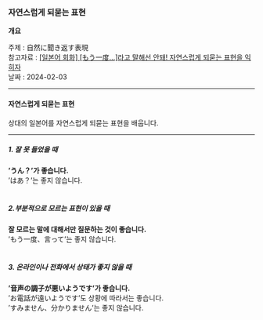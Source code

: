 ### 자연스럽게 되묻는 표현

**개요**

주제 : 自然に聞き返す表現<br>
참고자료 : [[일본어 회화] [もう一度…]라고 말해선 안돼! 자연스럽게 되묻는 표현을 익히자](https://youtu.be/b-x_EIPVhJE?si=6q0SEeu_ywcrU7jr)<br>
날짜 : 2024-02-03<br>

---

#### 자연스럽게 되묻는 표현

상대의 일본어를 자연스럽게 되묻는 표현을 배웁니다.<br>

---

##### 1. 잘 못 들었을 때

**’うん？’가 좋습니다.**<br>
’はあ？’는 좋지 않습니다.<br><br>

##### 2.부분적으로 모르는 표현이 있을 때

**잘 모르는 말에 대해서만 질문하는 것이 좋습니다.**<br>
’もう一度、言って’는 좋지 않습니다.<br><br>

##### 3. 온라인이나 전화에서 상태가 좋지 않을 때

**’音声の調子が悪いようです’가 좋습니다.**<br>
’お電話が遠いようです’도 상황에 따라서는 좋습니다.<br>
’すみません、分かりません’는 좋지 않습니다.
